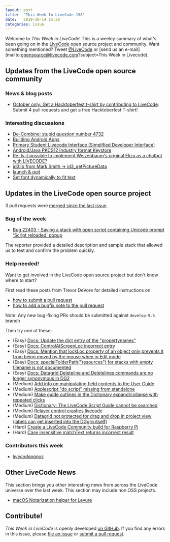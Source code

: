 ```yaml
---
layout: post
title:  "This Week In LiveCode 198"
date:   2019-10-14 15:30
categories: issue
---
```


Welcome to *This Week in LiveCode*!  This is a weekly summary of what's been
going on in the [LiveCode](https://livecode.com/) open source project and
community.  Want something mentioned?  Tweet
[@LiveCode](https://twitter.com/LiveCode) or
[send us an e-mail](mailto:opensource@livecode.com?subject=This Week in Livecode).

## Updates from the LiveCode open source community


### News & blog posts

- [October only: Get a Hacktoberfest t-shirt by contributing to LiveCode](https://hacktoberfest.digitalocean.com): Submit 4 pull requests and get a free Hacktoberfest T-shirt!


### Interesting discussions

- [De-Combine: stupid question number 4732](https://www.mail-archive.com/use-livecode@lists.runrev.com/msg104182.html)
- [Building Android Apps](https://www.mail-archive.com/use-livecode@lists.runrev.com/msg104201.html)
- [Primary Student Livecode Interface (Simplified Developer Interface)](https://www.mail-archive.com/use-livecode@lists.runrev.com/msg104244.html)
- [Android/Java PKCS12 Industry format Keystore](https://www.mail-archive.com/use-livecode@lists.runrev.com/msg104253.html)
- [Re: Is it possible to implement Weizenbaum's original Eliza as a chatbot with LIVECODE?](https://www.mail-archive.com/use-livecode@lists.runrev.com/msg104263.html)
- [id3lib from Mark Smith -> id3_getPictureData](https://www.mail-archive.com/use-livecode@lists.runrev.com/msg104270.html)
- [launch & quit](https://www.mail-archive.com/use-livecode@lists.runrev.com/msg104276.html)
- [Set font dynamically to fit text](https://www.mail-archive.com/use-livecode@lists.runrev.com/msg104277.html)

## Updates in the LiveCode open source project

3 pull requests were [merged since the last issue](https://github.com/search?q=org%3Alivecode+is%3Apublic+is%3Apr+is%3Amerged+merged%3A2019-10-07..2019-10-13&type=Issues).



<!---
### New LiveCode releases

- [LiveCode 9.0.5](https://www.mail-archive.com/use-livecode@lists.runrev.com/msg104015.html)


### Notable changes

- [Disable deleted object pool creation whilst debugging](https://github.com/livecode/livecode/pull/7185): The random crashes while debugging in the script editor are now fixed!
--->

### Bug of the week

- [Bug 22403 - Saving a stack with open script containing Unicode prompt 'Script reloaded' popup](https://quality.livecode.com/show_bug.cgi?id=22403)

The reporter provided a detailed description and sample stack that allowed us to test and confirm the problem quickly.


### Help needed!

Want to get involved in the LiveCode open source project but don't know where
to start?  

First read these posts from Trevor DeVore for detailed instructions on:

- [how to submit a pull request](https://www.mail-archive.com/use-livecode@lists.runrev.com/msg98530.html)
- [how to add a bugfix note to the pull request](https://www.mail-archive.com/use-livecode@lists.runrev.com/msg98611.html)

Note: Any new bug-fixing PRs should be submitted against `develop-9.5` branch

Then try one of these:

- (Easy) [Docs: Update the dict entry of the "propertynames"](https://quality.livecode.com/show_bug.cgi?id=7375)
- (Easy) [Docs: ControlAtScreenLoc incorrect entry](https://quality.livecode.com/show_bug.cgi?id=15645)
- (Easy) [Docs: Mention that lockLoc property of an object only prevents it from being moved by the mouse when in Edit mode](https://quality.livecode.com/show_bug.cgi?id=19848)
- (Easy) [Docs: specialFolderPath("resources") for stacks with empty filename is not documented](https://quality.livecode.com/show_bug.cgi?id=21183)
- (Easy) [Docs: Datagrid Deleteline and Deletelines commands are no longer synonymous in DG2](https://quality.livecode.com/show_bug.cgi?id=21576)
- (Medium) [Add info on manipulating field contents to the User Guide](http://quality.livecode.com/show_bug.cgi?id=18990)
- (Medium) [Applescript "do script" missing from standalone](http://quality.livecode.com/show_bug.cgi?id=20993)
- (Medium) [Make guide outlines in the Dictionary expand/collapse with repeated clicks](http://quality.livecode.com/show_bug.cgi?id=18184)
- (Medium) [Dictionary: The LiveCode Script Guide cannot be searched](http://quality.livecode.com/show_bug.cgi?id=15957)
- (Medium) [Relayer control crashes livecode](https://quality.livecode.com/show_bug.cgi?id=21460)
- (Medium) [Datagrid not protected for drag and drop in project view (labels can get inserted into the DGgrp itself)](https://quality.livecode.com/show_bug.cgi?id=21750)
- (Hard) [Create a LiveCode Community build for Raspberry Pi](http://forums.livecode.com/viewtopic.php?f=76&t=27912)
- (Hard) [Case insensitive matchText returns incorrect result](https://quality.livecode.com/show_bug.cgi?id=15312)


### Contributors this week

- *[livecodepanos](https://github.com/livecodepanos)*  


## Other LiveCode News

This section brings you other interesting news from across the LiveCode universe over the last week. This section may include non OSS projects.

- [macOS Notarization helper for Levure](https://www.mail-archive.com/use-livecode@lists.runrev.com/msg104215.html)

<!--
## Upcoming events

* [SoCal LiveCode Group Meeting: Sept 5, Pasadena](http://forums.livecode.com/viewtopic.php?f=50&t=32935)
-->

## Contribute!

*This Week in LiveCode* is openly developed
[on GitHub](https://github.com/livecode/this-week-in-livecode).
If you find any errors in this issue, please
[file an issue](https://github.com/livecode/this-week-in-livecode/issues) or
[submit a pull request](https://github.com/livecode/this-week-in-livecode/pulls).
